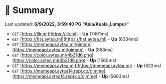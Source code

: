 # 📖 Summary
Last updated: **6/9/2022, 3:59:40 PG "Asia/Kuala_Lumpur"**

- `GET` [https://lilr.ml](https://lilr.ml) - **Up** (7401ms)
- `GET` [https://hst.aytea.ml](https://hst.aytea.ml) - **Up** (6334ms)
- `GET` [https://memeapi.aytea.ml/gimme](https://memeapi.aytea.ml/gimme) - **Up** (858ms)
- `GET` [https://color.aytea.ml/4b31d6.png](https://color.aytea.ml/4b31d6.png) - **Up** (1560ms)
- `GET` [https://memeapi.aytea.ml](https://memeapi.aytea.ml) - **Up** (622ms)
- `GET` [https://memeapi.aytea14.repl.co/gimme](https://memeapi.aytea14.repl.co/gimme) - **Up** (5663ms)
